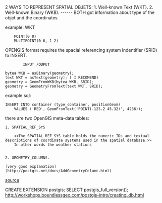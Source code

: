 
2 WAYS  TO REPRESENT SPATIAL OBJETS:
	1. Well-known Text (WKT).
	2. Well-known Binary (WKB).
------ BOTH got information about type of the objet and the coordinates

example: 
		WKT

		POINT(0 0)
		MULTIPOINT(0 0, 1 2)

OPENGIS format requires the spacial referencing system indentifier (SRID) to INSERT.

			INPUT /OUPUT

	bytea WKB = asBinary(geometry); 
	text WKT = asText(geometry); ( I RECOMEND)
	geometry = GeomFromWKB(bytea WKB, SRID); 
	geometry = GeometryFromText(text WKT, SRID);

example sql:

	INSERT INTO container (type_container, positionGeom)
		VALUES ('RED', GeomFromText('POINT(-125.2 45.32)', 4236));

there are two OpenGIS meta-data tables: 
	
	1. SPATIAL_REF_SYS
		
		<<The SPATIAL_REF_SYS table holds the numeric IDs and textual descriptions of coordinate systems used in the spatial database.>>
		In other words the weather stations


	2. GEOMETRY_COLUMNS. 

	[very good explanation](http://postgis.net/docs/AddGeometryColumn.html)



[source](http://postgis.refractions.net/documentation/manual-1.3/ch04.html#id2571655)

CREATE EXTENSION postgis;
SELECT postgis_full_version();
http://workshops.boundlessgeo.com/postgis-intro/creating_db.html

